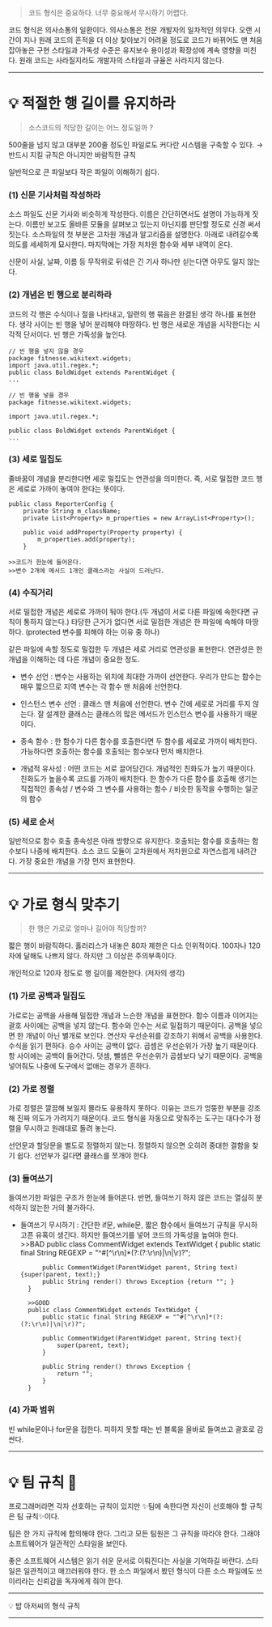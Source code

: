 > 코드 형식은 중요하다. 너무 중요해서 무시하기 어렵다.

코드 형식은 의사소통의 일환이다. 의사소통은 전문 개발자의 일차적인 의무다.
오랜 시간이 지나 원래 코드의 흔적을 더 이상 찾아보기 어려울 정도로 코드가 바뀌어도 맨 처음 잡아놓은 구현 스타일과 가독성 수준은 유지보수 용이성과 확장성에 계속 영향을 미친다.
원래 코드는 사라질지라도 개발자의 스타일과 규율은 사라지지 않는다.

---

# 💡 적절한 행 길이를 유지하라

> 소스코드의 적당한 길이는 어느 정도일까 ?

500줄을 넘지 않고 대부분 200줄 정도인 파일로도 커다란 시스템을 구축할 수 있다. → 반드시 지킬 규칙은 아니지만 바람직한 규칙

일반적으로 큰 파일보다 작은 파일이 이해하기 쉽다.


### (1) 신문 기사처럼 작성하라

소스 파일도 신문 기사와 비슷하게 작성한다. 이름은 간단하면서도 설명이 가능하게 짓는다. 이름만 보고도 올바른 모듈을 살펴보고 있는지 아닌지를 판단할 정도로 신경 써서 짓는다. 소스파일의 첫 부분은 고차원 개념과 알고리즘을 설명한다. 아래로 내려갈수록 의도를 세세하게 묘사한다. 마지막에는 가장 저차원 함수와 세부 내역이 온다.

신문이 사실, 날짜, 이름 등 무작위로 뒤섞은 긴 기사 하나만 싣는다면 아무도 일지 않는다.


### (2) 개념은 빈 행으로 분리하라

코드의 각 행은 수식이나 절을 나타내고, 일련의 행 묶음은 완결된 생각 하나를 표현한다. 생각 사이는 빈 행을 넣어 분리해야 마땅하다. 빈 행은 새로운 개념을 시작한다는 시각적 단서이다. 빈 행은 가독성을 높인다.

	// 빈 행을 넣지 않을 경우
	package fitnesse.wikitext.widgets;
	import java.util.regex.*;
	public class BoldWidget extends ParentWidget {
	...

	// 빈 행을 넣을 경우
	package fitnesse.wikitext.widgets;

	import java.util.regex.*;

	public class BoldWidget extends ParentWidget {
	...

### (3) 세로 밀집도

줄바꿈이 개념을 분리한다면 세로 밀집도는 연관성을 의미한다.
즉, 서로 밀접한 코드 행은 세로로 가까이 놓여야 한다는 뜻이다.

	public class ReporterConfig {
		private String m_className;
		private List<Property> m_properties = new ArrayList<Property>();

		public void addProperty(Property property) { 
			m_properties.add(property);
		}

	>>코드가 한눈에 들어온다.
	>>변수 2개에 메서드 1개인 클래스라는 사실이 드러난다.

### (4) 수직거리

서로 밀접한 개념은 세로로 가까이 둬야 한다.(두 개념이 서로 다른 파일에 속한다면 규칙이 통하지 않는다.)
타당한 근거가 없다면 서로 밀접한 개념은 한 파일에 속해야 마땅하다.
(protected 변수를 피해야 하는 이유 중 하나)

같은 파일에 속할 정도로 밀접한 두 개념은 세로 거리로 연관성을 표현한다. 연관성은 한 개념을 이해하는 데 다른 개념이 중요한 정도.

* 변수 선언 
: 변수는 사용하는 위치에 최대한 가까이 선언한다.
우리가 만드는 함수는 매우 짧으므로 지역 변수는 각 함수 맨 처음에 선언한다.

* 인스턴스 변수 선언 : 클래스 맨 처음에 선언한다. 변수 간에 세로로 거리를 두지 않는다. 잘 설계한 클래스는 클래스의 많은 메서드가 인스턴스 변수를 사용하기 때문이다.

* 종속 함수 : 한 함수가 다른 함수를 호출한다면 두 함수를 세로로 가까이 배치한다. 가능하다면 호출하는 함수를 호출되는 함수보다 먼저 배치한다.

* 개념적 유사성 : 어떤 코드는 서로 끌어당긴다. 개념적인 친화도가 높기 때문이다. 친화도가 높을수록 코드를 가까이 배치한다.
한 함수가 다른 함수를 호출해 생기는 직접적인 종속성 / 변수와 그 변수를 사용하는 함수 / 비슷한 동작을 수행하는 일군의 함수

### (5) 세로 순서

일반적으로 함수 호출 종속성은 아래 방향으로 유지한다. 호출되는 함수를 호출하는 함수보다 나중에 배치한다. 소스 코드 모듈이 고차원에서 저차원으로 자연스럽게 내려간다. 가장 중요한 개념을 가장 먼저 표현한다.

---

# 💡 가로 형식 맞추기

> 한 행은 가로로 얼마나 길어야 적당할까?

짧은 행이 바람직하다. 홀러리스가 내놓은 80자 제한은 다소 인위적이다.
100자나 120자에 달해도 나쁘지 않다. 하지만 그 이상은 주의부족이다.

개인적으로 120자 정도로 행 길이를 제한한다. (저자의 생각)


### (1) 가로 공백과 밀집도

가로로는 공백을 사용해 밀접한 개념과 느슨한 개념을 표현한다.
함수 이름과 이어지는 괄호 사이에는 공백을 넣지 않는다. 함수와 인수는 서로 밀접하기 때문이다. 공백을 넣으면 한 개념이 아닌 별개로 보인다. 연산자 우선순위를 강조하기 위해서 공백을 사용한다. 수식을 읽기 편하다. 승수 사이는 공백이 없다. 곱셈은 우선순위가 가장 높기 때문이다. 항 사이에는 공백이 들어간다. 덧셈, 뺄셈은 우선순위가 곱셈보다 낮기 때문이다. 공백을 넣어줘도 나중에 도구에서 없애는 경우가 흔하다.


### (2) 가로 정렬

가로 정렬은 깔끔해 보일지 몰라도 유용하지 못하다. 이유는 코드가 엉뚱한 부분을 강조해 진짜 의도가 가려지기 때문이다. 코드 형식을 자동으로 맞춰주는 도구는 대다수가 정렬을 무시하고 원래대로 돌려 놓는다.

선언문과 할당문을 별도로 정렬하지 않는다. 정렬하지 않으면 오히려 중대한 결함을 찾기 쉽다. 선언부가 길다면 클래스를 쪼개야 한다.


### (3) 들여쓰기

들여쓰기한 파일은 구조가 한눈에 들어온다.
반면, 들여쓰기 하지 않은 코드는 열심히 분석하지 않는한 거의 불가하다.

* 들여쓰기 무시하기 : 간단한 if문, while문, 짧은 함수에서 들여쓰기 규칙을 무시하고픈 유혹이 생긴다. 하지만 들여쓰기를 넣어 코드의 가독성을 높여야 한다.
		>>BAD
		public class CommentWidget extends TextWidget {
			public static final String REGEXP = "^#[^\r\n]*(?:(?:\r\n)|\n|\r)?";

			public CommentWidget(ParentWidget parent, String text){super(parent, text);}
			public String render() throws Exception {return ""; } 
		}

		>>GOOD
		public class CommentWidget extends TextWidget {
			public static final String REGEXP = "^#[^\r\n]*(?:(?:\r\n)|\n|\r)?";

			public CommentWidget(ParentWidget parent, String text){
				super(parent, text);
			}

			public String render() throws Exception {
				return ""; 
			} 
		}

### (4) 가짜 범위

빈 while문이나 for문을 접한다. 피하지 못할 때는 빈 블록을 올바로 들여쓰고 괄호로 감싼다.

---

# 💡 팀 규칙 👑

프로그래머라면 각자 선호하는 규칙이 있지만 ✨팀에 속한다면 자신이 선호해야 할 규칙은 팀 규칙✨이다.

팀은 한 가지 규칙에 합의해야 한다. 그리고 모든 팀원은 그 규칙을 따라야 한다. 그래야 소프트웨어가 일관적인 스타일을 보인다.

좋은 소프트웨어 시스템은 읽기 쉬운 문서로 이뤄진다는 사실을 기억하길 바란다.
스타일은 일관적이고 매끄러워야 한다.
한 소스 파일에서 봤던 형식이 다른 소스 파일에도 쓰이리라는 신뢰감을 독자에게 줘야 한다.

---

💡 밥 아저씨의 형식 규칙

---
